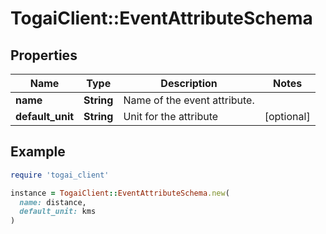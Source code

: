 # TogaiClient::EventAttributeSchema

## Properties

| Name | Type | Description | Notes |
| ---- | ---- | ----------- | ----- |
| **name** | **String** | Name of the event attribute. |  |
| **default_unit** | **String** | Unit for the attribute | [optional] |

## Example

```ruby
require 'togai_client'

instance = TogaiClient::EventAttributeSchema.new(
  name: distance,
  default_unit: kms
)
```

